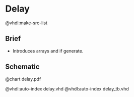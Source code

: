 # Delay

@vhdl:make-src-list

## Brief

- Introduces arrays and if generate.

## Schematic

@chart delay.pdf

@vhdl:auto-index delay.vhd
@vhdl:auto-index delay_tb.vhd